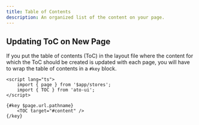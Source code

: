 ```yaml
---
title: Table of Contents
description: An organized list of the content on your page.
---
```


## Updating ToC on New Page

If you put the table of contents (ToC) in the layout file where the content for which the ToC should be created is updated with each page, you will have to wrap the table of contents in a `#key` block.

```svelte
<script lang="ts">
	import { page } from '$app/stores';
	import { TOC } from 'ato-ui';
</script>

{#key $page.url.pathname}
	<TOC target="#content" />
{/key}
```
